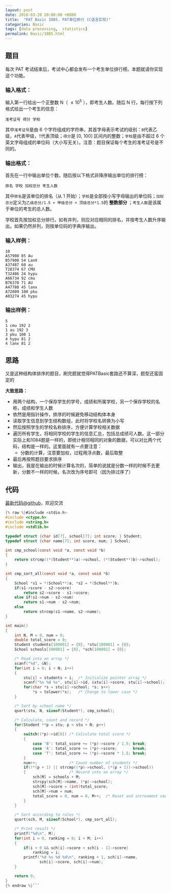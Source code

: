 ```yaml
---
layout: post
date: 2018-03-28 20:00:00 +0800
title:  "PAT Basic 1085. PAT单位排行 (C语言实现)"
categories: Basic
tags: [data processing,  statistics]
permalink: Basic/1085.html
---
```


## 题目

每次 PAT 考试结束后，考试中心都会发布一个考生单位排行榜。本题就请你实现这个功能。

### 输入格式：

输入第一行给出一个正整数 N（ $\le 10^5$ ），即考生人数。随后 N 行，每行按下列格式给出一个考生的信息：

    
    
    准考证号 得分 学校
    

其中`准考证号`是由 6 个字符组成的字符串，其首字母表示考试的级别：`B`代表乙级，`A`代表甲级，`T`代表顶级；`得分`是 [0, 100]
区间内的整数；`学校`是由不超过 6 个英文字母组成的单位码（大小写无关）。注意：题目保证每个考生的准考证号是不同的。

### 输出格式：

首先在一行中输出单位个数。随后按以下格式非降序输出单位的排行榜：

    
    
    排名 学校 加权总分 考生人数
    

其中`排名`是该单位的排名（从 1 开始）；`学校`是全部按小写字母输出的单位码；`加权总分`定义为`乙级总分/1.5 + 甲级总分 +
顶级总分*1.5`的 **整数部分** ；`考生人数`是该属于单位的考生的总人数。

学校首先按加权总分排行。如有并列，则应对应相同的排名，并按考生人数升序输出。如果仍然并列，则按单位码的字典序输出。

### 输入样例：

    
    
    10
    A57908 85 Au
    B57908 54 LanX
    A37487 60 au
    T28374 67 CMU
    T32486 24 hypu
    A66734 92 cmu
    B76378 71 AU
    A47780 45 lanx
    A72809 100 pku
    A03274 45 hypu
    

### 输出样例：

    
    
    5
    1 cmu 192 2
    1 au 192 3
    3 pku 100 1
    4 hypu 81 2
    4 lanx 81 2
    



## 思路


又是这种结构体排序的题目，刷完题就觉得PATBasic套路还不算深，题型还蛮固定的

**大致思路：**

- 用两个结构，一个保存学生的学号，成绩和所属学校，另一个保存学校的名称，成绩和学生人数
- 依然是用指针操作，排序的时候避免移动结构体本身
- 读取学生信息到学生结构数组，此时将学校名转换为小写
- 然后按照学生的学校名称排序，方便计算学校相关数据
- 遍历所有学生，将相同学校的学生的信息汇总，包括总成绩可人数。这一部分实际上和1084题是一样的，即统计相邻相同的对象的数据，可以对比两个代码，结构是一样的。这里面就有一点要注意：
  - 分数的计算，注意要加权，过程用浮点数，最后取整
- 最后再按照题目要求排序
- 输出，我是在输出的时候计算名次的，简单的说就是分数一样的时候不去更新，分数不一样的时候，名次改为序号即可（因为排过序了）

## 代码

[最新代码@github](https://github.com/OliverLew/PAT/blob/master/PATBasic/1085.c)，欢迎交流
```c
{% raw %}#include <stdio.h>
#include <ctype.h>
#include <string.h>
#include <stdlib.h>

typedef struct {char id[7], school[7]; int score; } Student;
typedef struct {char name[7]; int score, num; } School;

int cmp_school(const void *a, const void *b)
{
    return strcmp((*(Student**)a)->school, (*(Student**)b)->school);
}

int cmp_sort_all(const void *a, const void *b)
{
    School *s1 = *(School**)a, *s2 = *(School**)b;
    if(s1->score - s2->score)
        return s2->score - s1->score;
    else if(s1->num - s2->num)
        return s1->num - s2->num;
    else
        return strcmp(s1->name, s2->name);
}

int main()
{
    int N, M = 0, num = 0;
    double total_score = 0;
    Student students[100001] = {0}, *stu[100001] = {0};
    School schools[100001] = {0}, *sch[100001] = {0};

    /* Read into an array */
    scanf("%d", &N);
    for(int i = 0; i < N; i++)
    {
        stu[i] = students + i;  /* Initialize pointer array */
        scanf("%s %d %s", stu[i]->id, &stu[i]->score, stu[i]->school);
        for(char *s = stu[i]->school; *s; s++)
            *s = tolower(*s);   /* Change to lower case */
    }

    /* Sort by school name */
    qsort(stu, N, sizeof(Student*), cmp_school);

    /* Calculate, count and record */
    for(Student **p = stu; p < stu + N; p++)
    {
        switch((*p)->id[0]) /* Calculate total score */
        {
            case 'B': total_score += (*p)->score / 1.5; break;
            case 'A': total_score += (*p)->score;       break;
            case 'T': total_score += (*p)->score * 1.5; break;
        }
        num++;              /* Count number of students */
        if(!*(p + 1) || strcmp((*p)->school, (*(p + 1))->school))
        {                   /* Record into an array */
            sch[M] = schools + M;
            strcpy(sch[M]->name, (*p)->school);
            sch[M]->score = (int)total_score;
            sch[M]->num = num;
            total_score = 0, num = 0, M++;  /* Reset and increament counter */
        }
    }

    /* Sort according to rules */
    qsort(sch, M, sizeof(School*), cmp_sort_all);

    /* Print result */
    printf("%d\n", M);
    for(int i = 0, ranking = 0; i < M; i++)
    {
        if(i > 0 && sch[i]->score < sch[i - 1]->score)
            ranking = i;
        printf("%d %s %d %d\n", ranking + 1, sch[i]->name,
               sch[i]->score, sch[i]->num);
    }

    return 0;
}
{% endraw %}```